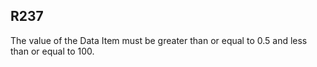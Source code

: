 ## R237
The value of the Data Item must be greater than or equal to 0.5 and less than or equal to 100.
